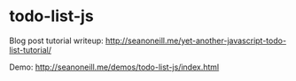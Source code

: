 # todo-list-js
Blog post tutorial writeup: http://seanoneill.me/yet-another-javascript-todo-list-tutorial/

Demo: http://seanoneill.me/demos/todo-list-js/index.html

